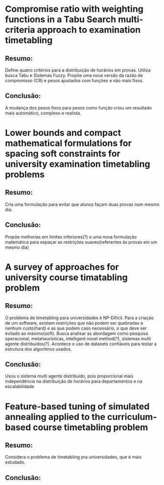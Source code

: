  # Compromise ratio with weighting functions in a Tabu Search multi-criteria approach to examination timetabling

 ## Resumo:

Define quatro critérios para a distribuição de horários em provas. Utiliza busca Tabu e Sistemas Fuzzy. Propõe uma nova versão da razão de compromisso (CR) e pesos ajustados com funções e não mais fixos.

 ## Conclusão:
 
A mudança dos pesos fixos para pesos como função criou um resultado mais automático, complexo e realista.

 # Lower bounds and compact mathematical formulations for spacing soft constraints for university examination timetabling problems

 ## Resumo:

Cria uma formulação para evitar que alunos façam duas provas num mesmo dia.

 ## Conclusão: 

Propõe melhorias em limites inferiores(?) e uma nova formulação matemática para espaçar as restrições suaves(referentes às provas em um mesmo dia)

 # A survey of approaches for university course timatabling problem

 ## Resumo:

O problema de timetabling para universidades é NP-Difícil. Para a criação de um software, existem restrições que não podem ser quebradas a nenhum custo(hard) e as que podem caso necessário, o que deve ser evitado ao máximo(soft). Busca analisar as abordagem como pesquisa operacional, metaheurísticas, intelligent novel method(?), sistemas multi agente distribuídos(?). Acontece o uso de datasets confiáveis para testar a estrutura dos algoritmos usados.

 ## Conclusão:

Usou o sistema multi agente distribuído, pois proporcional mais independência na distribuição de horários para departamentos e na escalabilidade

 # Feature-based tuning of simulated annealing applied to the curriculum-based course timetabling problem

 ## Resumo:

Considera o problema de timetabling pra universidades, que é  mais estudado.

 ## Conclusão: